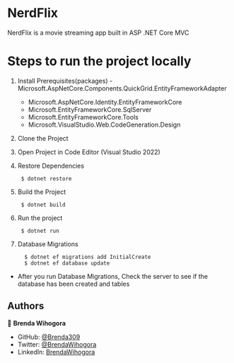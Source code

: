 # NerdFlix
 NerdFlix is a movie streaming app built in ASP .NET Core MVC

# Steps to run the project locally

 1. Install Prerequisites(packages)
    -Microsoft.AspNetCore.Components.QuickGrid.EntityFrameworkAdapter
    - Microsoft.AspNetCore.Identity.EntityFrameworkCore
    - Microsoft.EntityFrameworkCore.SqlServer
    - Microsoft.EntityFrameworkCore.Tools
    - Microsoft.VisualStudio.Web.CodeGeneration.Design
    
 3. Clone the Project
 4. Open Project in Code Editor (Visual Studio 2022)
 5. Restore Dependencies
    
         $ dotnet restore
    
 6. Build the Project
    
         $ dotnet build
    
 7. Run the project
 
         $ dotnet run
    
 8. Database Migrations

    
          $ dotnet ef migrations add InitialCreate
          $ dotnet ef database update


- After you run Database Migrations, Check the server to see if the database has been created and tables

  
## Authors

👤 **Brenda Wihogora**

- GitHub: [@Brenda309](https://github.com/Brenda309)
- Twitter: [@BrendaWihogora](https://twitter.com/BrendaWihogora)
- LinkedIn: [BrendaWihogora](https://linkedin.com/in/BrendaWihogora/)


      


